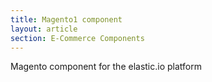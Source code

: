 ```yaml
---
title: Magento1 component
layout: article
section: E-Commerce Components
---
```


Magento component for the elastic.io platform
